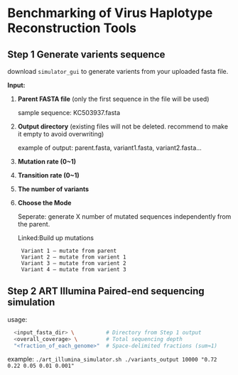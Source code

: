 # Benchmarking of Virus Haplotype Reconstruction Tools
## Step 1 Generate varients sequence
download `simulator_gui` to generate varients from your uploaded fasta file.

**Input:**

1. **Parent FASTA file** (only the first sequence in the file will be used)

    sample sequence: KC503937.fasta
      
2. **Output directory** (existing files will not be deleted. recommend to make it empty to avoid overwriting)

      example of output: parent.fasta, variant1.fasta, variant2.fasta...

3. **Mutation rate (0~1)**

4. **Transition rate (0~1)**

5. **The number of variants**

6. **Choose the Mode**

    Seperate: generate X number of mutated sequences independently from the parent.
    
    Linked:Build up mutations
    
        Variant 1 – mutate from parent
        Variant 2 – mutate from varient 1
        Variant 3 – mutate from varient 2
        Variant 4 – mutate from varient 3




## Step 2 ART Illumina Paired-end sequencing simulation

usage: 
```./art_illumina_simulator.sh \
  <input_fasta_dir> \          # Directory from Step 1 output
  <overall_coverage> \         # Total sequencing depth
  "<fraction_of_each_genome>"  # Space-delimited fractions (sum≈1)
```

example: `./art_illumina_simulator.sh ./variants_output 10000 "0.72 0.22 0.05 0.01 0.001"`



